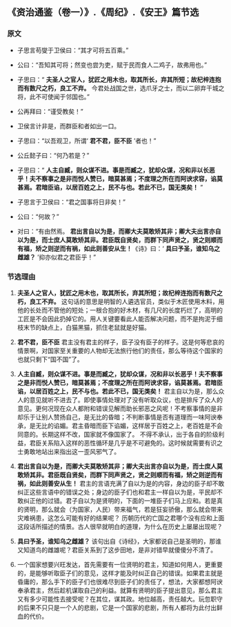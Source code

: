 ## 《资治通鉴（卷一）》.《周纪》.《安王》篇节选

### 原文

- 子思言苟燮于卫侯曰：“其才可将五百乘。”
- 公曰：“吾知其可将；然变也尝为吏，赋于民而食人二鸡子，故弗用也。”
- 子思曰：“ **夫圣人之官人，犹匠之用木也，取其所长，弃其所短；故杞梓连抱而有数尺之朽，良工不弃。** 今君处战国之世，选爪牙之士，而以二卵弃干城之将，此不可使闻于邻国也。”
- 公再拜曰：“谨受教矣！”
- 卫侯言计非是，而群臣和者如出一口。
- 子思曰：“以吾观卫，所谓‘ **君不君，臣不臣** ’者也！”
- 公丘懿子曰：“何乃若是？”
- 子思曰：“ **人主自臧，则众谋不进。事是而臧之，犹却众谋，况和非以长恶乎！夫不察事之是非而悦人赞已，暗莫甚焉；不度理之所在而阿谀求容，谄莫甚焉。君暗臣谄，以居百姓之上，民不与也。若此不已，国无类矣！** ”

- 子思言于卫侯曰：“君之国事将日非矣！”
- 公曰：“何故？”
- 对曰：“有由然焉。 **君出言自以为是，而卿大夫莫敢矫其非；卿大夫出言亦自以为是，而士庶人莫敢矫其非。君臣既自贤矣，而群下同声贤之，贤之则顺而有福，矫之则逆而有祸，如此则善安从生！**《诗》曰：‘ **具曰予圣，谁知乌之雌雄？** ’抑亦似君之君臣乎！”

### 节选理由

1. **夫圣人之官人，犹匠之用木也，取其所长，弃其所短；故杞梓连抱而有数尺之朽，良工不弃。**
   这句话的意思是明智的人遴选官员，类似于木匠使用木料，用他的长处而不管他的短处；一根合抱的好木材，有几尺的长度朽烂了，高明的工匠是不会因此扔掉它的。用人关键要看此人能否解决问题，而不是拘泥于细枝末节的缺点上，白猫黑猫，抓住老鼠就是好猫。

2. **君不君，臣不臣** 
   君主没有君主的样子，臣子没有臣子的样子。这是何等悲哀的情景啊，对国家至关重要的人物却无法旅行他们的责任，那么等待这个国家的也就只剩下“国不国”了。

3. **人主自臧，则众谋不进。事是而臧之，犹却众谋，况和非以长恶乎！夫不察事之是非而悦人赞已，暗莫甚焉；不度理之所在而阿谀求容，谄莫甚焉。君暗臣谄，以居百姓之上，民不与也。若此不已，国无类矣！**
   君主自以为是，那么众人的意见就听不进去了。即使事情处理对了没有听取众议，也是排斥了众人的意见。更何况现在众人都附和错误见解而助长邪恶之风呢！不考察事情的是非却乐于让别人赞扬自己，是无比的昏暗；不判断事情是否有道理而一味阿谀奉承，是无比的谄媚。君主昏暗而臣下谄媚，这样居于百姓之上，老百姓是不会同意的。长期这样不改，国家就不像国家了。
   不得不承认，出于各自的阶级利益，君臣关系陷入这样的恶性循环是几乎是不可避免的。这时候就需要有识之士勇敢地站出来指出这一歪风邪气了。

4. **君出言自以为是，而卿大夫莫敢矫其非；卿大夫出言亦自以为是，而士庶人莫敢矫其非。君臣既自贤矣，而群下同声贤之，贤之则顺而有福，矫之则逆而有祸，如此则善安从生！**
   君主的言语充满了自以为是的内容，身边的臣子却不敢纠正这些言语中的错误之处；身边的臣子们也和君主一样自以为是，平民却不敢纠正他的过错。君子自以为是贤明的，下面的一堆臣子们马上应和。若是真的贤明，那么就会（为国家，人民）带来福气，若是狂妄骄傲，那么就会带来灾难祸患，这怎么可能有好的结果呢？
   历朝历代的亡国之君哪个没有应和上面这段话所描述的情景。古人很早就明白的道理，为什么在历史上屡屡出现呢？

5. **具曰予圣，谁知乌之雌雄？**
   该句出自《诗经》，大家都说自己是圣明的，那谁又知道鸟的雌雄呢？君臣关系到了这步田地，是非对错早就傻傻分不清了。

6. 一个国家想要兴旺发达，首先需要有一位贤明的君主，知道如何用人，更重要的，是能够听取臣子们的意见，这样才能及时纠正自己的错误。如果君主就是昏庸的，那么手下的臣子们也很难尽到臣子们的责任了，想法，大家都想阿谀奉承君主，然后趁机谋取自己的利益。就算有贤明的臣子提出意见，那么君主又有多少可能性去接受呢？在其位，谋其政。地位越高，责任越大。玩忽职守的后果不只只是一个人的悲剧，它是一个国家的悲剧，所有人都将为此付出鲜血的代价。
   
   